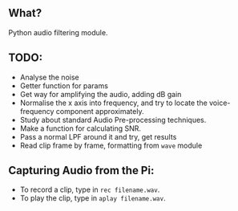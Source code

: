 ## What?
Python audio filtering module.

## TODO:
* Analyse the noise
* Getter function for params
* Get way for amplifying the audio, adding dB gain
* Normalise the x axis into frequency, and try to locate the voice-frequency component approximately.
* Study about standard Audio Pre-processing techniques.
* Make a function for calculating SNR.
* Pass a normal LPF around it and try, get results
* Read clip frame by frame, formatting from ```wave``` module

## Capturing Audio from the Pi:
* To record a clip, type in ```rec filename.wav```.
* To play the clip, type in ```aplay filename.wav```.
